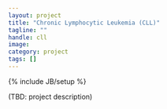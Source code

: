 ```yaml
---
layout: project
title: "Chronic Lymphocytic Leukemia (CLL)"
tagline: ""
handle: cll
image: 
category: project
tags: []
---
```

{% include JB/setup %}

(TBD: project description)